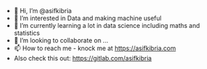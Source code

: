- 👋 Hi, I’m @asifkibria
- 👀 I’m interested in Data and making machine useful 
- 🌱 I’m currently learning a lot in data science including maths and statistics
- 💞️ I’m looking to collaborate on ...
- 📫 How to reach me - knock me at https://asifkibria.com
- Also check this out: https://gitlab.com/asifkibria

<!---
asifkibria/asifkibria is a ✨ special ✨ repository because its `README.md` (this file) appears on your GitHub profile.
You can click the Preview link to take a look at your changes.
--->
